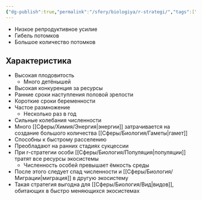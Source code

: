 ```yaml
---
{"dg-publish":true,"permalink":"/sfery/biologiya/r-strategi/","tags":["Экология"]}
---
```


- Низкое репродуктивное усилие 
- Гибель потомков 
- Большое количество потомков 
## Характеристика 
- Высокая плодовитость 
	- Много детёнышей 
- Высокая конкуренция за ресурсы 
- Ранние сроки наступления половой зрелости 
- Короткие сроки беременности 
- Частое размножение 
	- Несколько раз в год 
- Сильные колебания численности 
- Много [[Сферы/Химия/Энергия\|энергии]] затрачивается на создание большого количества [[Сферы/Биология/Гаметы\|гамет]] 
- Способны к быстрому расселению 
- Преобладают на ранних стадиях сукцессии 
- При r-стратегии особи [[Сферы/Биология/Популяция\|популяции]] тратят все ресурсы экосистемы 
	- Численность особей превышает ёмкость среды 
- После этого следует спад численности и [[Сферы/Биология/Миграции\|миграция]] в другую экосистему 
- Такая стратегия выгодна для [[Сферы/Биология/Вид\|видов]], обитающих в быстро меняющихся экосистемах